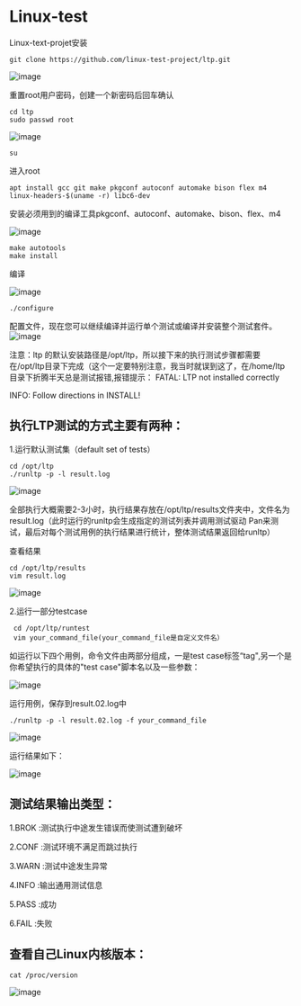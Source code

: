 # Linux-test
Linux-text-projet安装
```
git clone https://github.com/linux-test-project/ltp.git
 ```
![image](https://github.com/cheese-Ji/Linux-test/assets/155931600/a48b9a1c-e3fb-4025-90a0-b5313868533b)

重置root用户密码，创建一个新密码后回车确认
```
cd ltp
sudo passwd root
```
![image](https://github.com/cheese-Ji/Linux-test/assets/155931600/d4d45e21-090f-4485-8e02-862e5b3c2408)

```
su
```

进入root
```
apt install gcc git make pkgconf autoconf automake bison flex m4 linux-headers-$(uname -r) libc6-dev
```
安装必须用到的编译工具pkgconf、autoconf、automake、bison、flex、m4

![image](https://github.com/cheese-Ji/Linux-test/assets/155931600/8af21b79-329b-473b-ace6-2f74dada5c95)
```
make autotools
make install
```
编译

![image](https://github.com/cheese-Ji/Linux-test/assets/155931600/314e65f8-2114-42b1-8562-8ec8c8a339cb)
```
./configure
```

配置文件，现在您可以继续编译并运行单个测试或编译并安装整个测试套件。
![image](https://github.com/cheese-Ji/Linux-test/assets/155931600/bf08e3b4-a7e1-48c8-be06-6b3d0f327dd1)

注意：ltp 的默认安装路径是/opt/ltp，所以接下来的执行测试步骤都需要在/opt/ltp目录下完成（这个一定要特别注意，我当时就误到这了，在/home/ltp目录下折腾半天总是测试报错,报错提示：
 FATAL: LTP not installed correctly
 
 INFO:  Follow directions in INSTALL!
 
## 执行LTP测试的方式主要有两种：

1.运行默认测试集（default set of tests）

 ```
 cd /opt/ltp
 ./runltp -p -l result.log
 ```
![image](https://github.com/cheese-Ji/Linux-test/assets/155931600/279c62cb-bebe-4535-9800-9551f53d6bee)

全部执行大概需要2-3小时，执行结果存放在/opt/ltp/results文件夹中，文件名为result.log（此时运行的runltp会生成指定的测试列表并调用测试驱动
Pan来测试，最后对每个测试用例的执行结果进行统计，整体测试结果返回给runltp）

查看结果

```
cd /opt/ltp/results
vim result.log
```
![image](https://github.com/cheese-Ji/Linux-test/assets/155931600/0f65acc8-5bcc-4d2b-860a-5723897ca291)

2.运行一部分testcase
```
 cd /opt/ltp/runtest
 vim your_command_file(your_command_file是自定义文件名）
```
如运行以下四个用例，命令文件由两部分组成，一是test case标签“tag",另一个是你希望执行的具体的"test case"脚本名以及一些参数：

![image](https://github.com/cheese-Ji/Linux-test/assets/155931600/8b2018b8-3938-41f2-b4ad-501141052b43)

运行用例，保存到result.02.log中

```
./runltp -p -l result.02.log -f your_command_file
```
![image](https://github.com/cheese-Ji/Linux-test/assets/155931600/3bb0abd2-923d-4404-b9bf-d5fd46f2f31a)

运行结果如下：

![image](https://github.com/cheese-Ji/Linux-test/assets/155931600/2e343974-dd28-414f-89f8-a30af3f3ca84)

## 测试结果输出类型：
1.BROK :测试执行中途发生错误而使测试遭到破坏

2.CONF :测试环境不满足而跳过执行

3.WARN :测试中途发生异常

4.INFO :输出通用测试信息

5.PASS :成功

6.FAIL :失败

 ## 查看自己Linux内核版本：
 ```
cat /proc/version
```

![image](https://github.com/cheese-Ji/Linux-test/assets/155931600/58c701ba-c8e7-4e51-bfa9-3b11da06228b)

